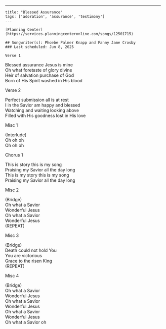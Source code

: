 ---
    title: "Blessed Assurance"
    tags: ['adoration', 'assurance', 'testimony']
    ---

    [Planning Center](https://services.planningcenteronline.com/songs/12501715)

    ## Songwriter(s): Phoebe Palmer Knapp and Fanny Jane Crosby
    ### Last scheduled: Jun 8, 2025          

    Verse 1  
  
Blessed assurance Jesus is mine  
Oh what foretaste of glory divine  
Heir of salvation purchase of God  
Born of His Spirit washed in His blood  
  
Verse 2  
  
Perfect submission all is at rest  
I in the Savior am happy and blessed  
Watching and waiting looking above  
Filled with His goodness lost in His love  
  
Misc 1  
  
(Interlude)  
Oh oh oh  
Oh oh oh  
  
Chorus 1  
  
This is story this is my song  
Praising my Savior all the day long  
This is my story this is my song  
Praising my Savior all the day long  
  
Misc 2  
  
(Bridge)  
Oh what a Savior  
Wonderful Jesus  
Oh what a Savior  
Wonderful Jesus  
(REPEAT)  
  
Misc 3  
  
(Bridge)  
Death could not hold You  
You are victorious  
Grace to the risen King  
(REPEAT)  
  
Misc 4  
  
(Bridge)  
Oh what a Savior  
Wonderful Jesus  
Oh what a Savior  
Wonderful Jesus  
Oh what a Savior  
Wonderful Jesus  
Oh what a Savior oh
    